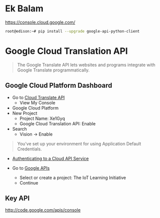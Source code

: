 # Ek Balam



https://console.cloud.google.com/

```sh
root@edison:~# pip install --upgrade google-api-python-client
```
# Google Cloud Translation API

> The Google Translate API lets websites and programs integrate with Google Translate programmatically.

## Google Cloud Platform Dashboard

- Go to [Cloud Translate API](https://cloud.google.com/translate/)
  - View My Console
- Google Cloud Platform
- New Project
  - Project Name: Xe1Gyq
  - Google Cloud Translation API: Enable
- Search
  - Vision -> Enable

> You've set up your environment for using Application Default Credentials.

- [Authenticating to a Cloud API Service](https://cloud.google.com/vision/docs/auth-template/cloud-api-auth#set_up_an_api_key)

- Go to [Google APIs](https://console.developers.google.com/projectselector/apis/credentials)
  - Select or create a project: The IoT Learning Initiative
  - Continue

## Key API

http://code.google.com/apis/console

